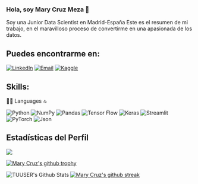 ### Hola, soy Mary Cruz Meza  👋

Soy una Junior Data Scientist en Madrid-España
Este es el resumen de mi trabajo, en el maravilloso proceso de convertirme en una apasionada de los datos. 

## Puedes encontrarme en: 

[![LinkedIn](https://img.shields.io/badge/LinkedIn-0077B5?style=for-the-badge&logo=linkedin&logoColor=white)](https://www.linkedin.com/in/marycruzmezarivas/) [![Email](https://img.shields.io/badge/marycruzmezar@gmail.com-EA4335?style=for-the-badge&logo=gmail&logoColor=BB001B&labelColor=FBBC05)](mailto:marycruzmezar@gmail.com) [![Kaggle](https://img.shields.io/badge/Kaggle-20BEFF?style=for-the-badge&logo=Kaggle&logoColor=white)](https://www.kaggle.com/marycruz11/)




## Skills: 
👩‍💻 Languages 🔝

![Python](https://img.shields.io/badge/python-306998?style=for-the-badge&logo=python&logoColor=306998&labelColor=FFD43B)
![NumPy](https://img.shields.io/badge/numpy-%23013243.svg?style=for-the-badge&logo=numpy&logoColor=white)
![Pandas](https://img.shields.io/badge/pandas-%23150458.svg?style=for-the-badge&logo=pandas&logoColor=white)
![Tensor Flow](https://img.shields.io/badge/TensorFlow-FF6F00?style=for-the-badge&logo=TensorFlow&logoColor=white)
![Keras](https://img.shields.io/badge/Keras-D00000?style=for-the-badge&logo=Keras&logoColor=white)
![Streamlit](https://img.shields.io/badge/Streamlit-FF4B4B?style=for-the-badge&logo=Streamlit&logoColor=white)
![PyTorch](https://img.shields.io/badge/PyTorch-EE4C2C?style=for-the-badge&logo=PyTorch&logoColor=white)
![Json](https://img.shields.io/badge/json-5E5C5C?style=for-the-badge&logo=json&logoColor=white)


## Estadísticas del Perfil

<img src="https://komarev.com/ghpvc/?username=Marycruz1189"/>

[![Mary Cruz's github trophy](https://github-profile-trophy.vercel.app/?username=Marycruz1189&row=1)](https://github.com/Marycruz1189/github-profile-trophy)

<img align="left" alt="TUUSER's Github Stats" src="https://github-readme-stats.vercel.app/api?username=Marycruz1189&show_icons=true&hide_border=true" />

[![Mary Cruz's github streak](https://github-readme-streak-stats.herokuapp.com/?user=Marycruz1189&theme=blue-green)](https://github.com/Marycruz1189/github-readme-streak-stats)



